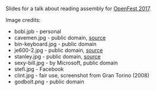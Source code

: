 Slides for a talk about reading assembly for [OpenFest 2017](http://www.openfest.org/2017/en/).

Image credits:

* bobi.jpb - personal
* cavemen.jpg - public domain, [source](https://commons.wikimedia.org/wiki/Category:Cavemen#/media/File:Diorama,_cavemen_-_National_Museum_of_Mongolian_History.jpg)
* bin-keyboard.jpg - public domain
* je600-2.jpg - public domain, [source](http://www.decodesystems.com/je600.html)
* stanley.jpg - public domain, [source](https://upload.wikimedia.org/wikipedia/commons/3/3b/Carte-de-visite_of_Henry_M._Stanley.jpg)
* sexy-bill.jpg - by Microsoft, public domain
* stefi.jpg - Facebook
* clint.jpg - fair use, screenshot from Gran Torino (2008)
* godbolt.png - public domain


